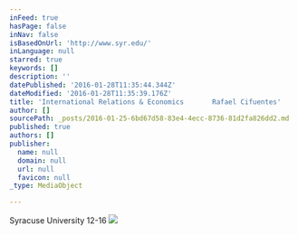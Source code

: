 ```yaml
---
inFeed: true
hasPage: false
inNav: false
isBasedOnUrl: 'http://www.syr.edu/'
inLanguage: null
starred: true
keywords: []
description: ''
datePublished: '2016-01-28T11:35:44.344Z'
dateModified: '2016-01-28T11:35:39.176Z'
title: 'International Relations & Economics       Rafael Cifuentes'
author: []
sourcePath: _posts/2016-01-25-6bd67d58-83e4-4ecc-8736-81d2fa826dd2.md
published: true
authors: []
publisher:
  name: null
  domain: null
  url: null
  favicon: null
_type: MediaObject

---
```

Syracuse University 12-16
![](https://the-grid-user-content.s3-us-west-2.amazonaws.com/bd0f0821-6b53-4172-b62e-a2bec1e90bf8.jpg)